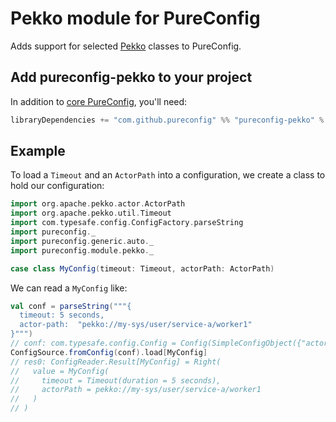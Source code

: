# Pekko module for PureConfig

Adds support for selected [Pekko](https://pekko.apache.org/) classes to PureConfig.

## Add pureconfig-pekko to your project

In addition to [core PureConfig](https://github.com/pureconfig/pureconfig), you'll need:

```scala
libraryDependencies += "com.github.pureconfig" %% "pureconfig-pekko" % "0.17.9"
```

## Example

To load a `Timeout` and an `ActorPath` into a configuration, we create a class to hold our configuration:

```scala
import org.apache.pekko.actor.ActorPath
import org.apache.pekko.util.Timeout
import com.typesafe.config.ConfigFactory.parseString
import pureconfig._
import pureconfig.generic.auto._
import pureconfig.module.pekko._

case class MyConfig(timeout: Timeout, actorPath: ActorPath)
```

We can read a `MyConfig` like:
```scala
val conf = parseString("""{
  timeout: 5 seconds,
  actor-path:  "pekko://my-sys/user/service-a/worker1"
}""")
// conf: com.typesafe.config.Config = Config(SimpleConfigObject({"actor-path":"pekko://my-sys/user/service-a/worker1","timeout":"5 seconds"}))
ConfigSource.fromConfig(conf).load[MyConfig]
// res0: ConfigReader.Result[MyConfig] = Right(
//   value = MyConfig(
//     timeout = Timeout(duration = 5 seconds),
//     actorPath = pekko://my-sys/user/service-a/worker1
//   )
// )
```
